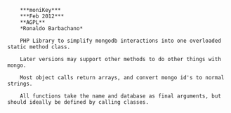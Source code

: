         ***moniKey***
        ***Feb 2012***
        **AGPL**
        *Ronaldo Barbachano*

        PHP Library to simplify mongodb interactions into one overloaded static method class.

        Later versions may support other methods to do other things with mongo.

        Most object calls return arrays, and convert mongo id's to normal strings.

        All functions take the name and database as final arguments, but should ideally be defined by calling classes.
